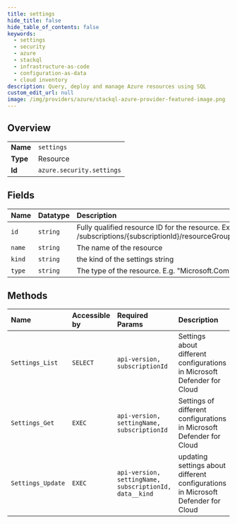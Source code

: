 ```yaml
---
title: settings
hide_title: false
hide_table_of_contents: false
keywords:
  - settings
  - security
  - azure    
  - stackql
  - infrastructure-as-code
  - configuration-as-data
  - cloud inventory
description: Query, deploy and manage Azure resources using SQL
custom_edit_url: null
image: /img/providers/azure/stackql-azure-provider-featured-image.png
---
```

  
    

## Overview
<table><tbody>
<tr><td><b>Name</b></td><td><code>settings</code></td></tr>
<tr><td><b>Type</b></td><td>Resource</td></tr>
<tr><td><b>Id</b></td><td><code>azure.security.settings</code></td></tr>
</tbody></table>

## Fields
| Name | Datatype | Description |
|:-----|:---------|:------------|
| `id` | `string` | Fully qualified resource ID for the resource. Ex - /subscriptions/{subscriptionId}/resourceGroups/{resourceGroupName}/providers/{resourceProviderNamespace}/{resourceType}/{resourceName} |
| `name` | `string` | The name of the resource |
| `kind` | `string` | the kind of the settings string |
| `type` | `string` | The type of the resource. E.g. "Microsoft.Compute/virtualMachines" or "Microsoft.Storage/storageAccounts" |
## Methods
| Name | Accessible by | Required Params | Description |
|:-----|:--------------|:----------------|:------------|
| `Settings_List` | `SELECT` | `api-version, subscriptionId` | Settings about different configurations in Microsoft Defender for Cloud |
| `Settings_Get` | `EXEC` | `api-version, settingName, subscriptionId` | Settings of different configurations in Microsoft Defender for Cloud |
| `Settings_Update` | `EXEC` | `api-version, settingName, subscriptionId, data__kind` | updating settings about different configurations in Microsoft Defender for Cloud |
